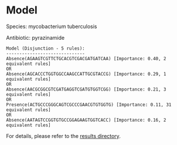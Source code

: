
# Model

Species: mycobacterium tuberculosis

Antibiotic: pyrazinamide

```
Model (Disjunction - 5 rules):
------------------------------
Absence(AGAAGTCGTTCTGCACGTCGACGATGATCAA) [Importance: 0.40, 2 equivalent rules]
OR
Absence(AGCACCCTGGTGGCCAAGCCATTGCGTACCG) [Importance: 0.29, 1 equivalent rules]
OR
Absence(AACGCGGCGTCGATGAGGTCGATGTGGTCGG) [Importance: 0.21, 3 equivalent rules]
OR
Presence(ACTGCCCGGGCAGTCGCCCGAACGTGTGGTG) [Importance: 0.11, 31 equivalent rules]
OR
Absence(AATAGTCCGGTGTGCCGGAGAAGTGGTCACC) [Importance: 0.16, 2 equivalent rules]

```

For details, please refer to the [results directory](../../../../../results/scm_b/mycobacterium%20tuberculosis/pyrazinamide/repeat_3/).

